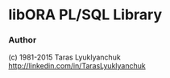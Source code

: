 # libORA PL/SQL Library #

### Author ###

(c) 1981-2015 Taras Lyuklyanchuk  
http://linkedin.com/in/TarasLyuklyanchuk
